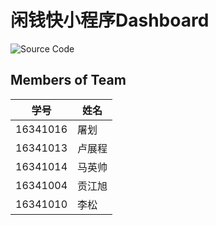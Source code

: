 # 闲钱快小程序Dashboard

![Source Code](https://github.com/taigoos/swsad_project/tree/master/Taigoos)


## Members of Team

| 学号 | 姓名 |
|:--------:| ----------- |
| 16341016 | 屠划 |
| 16341013 | 卢展程 |
| 16341014 | 马英帅 |
| 16341004 | 贡江旭 |
| 16341010 | 李松 |
